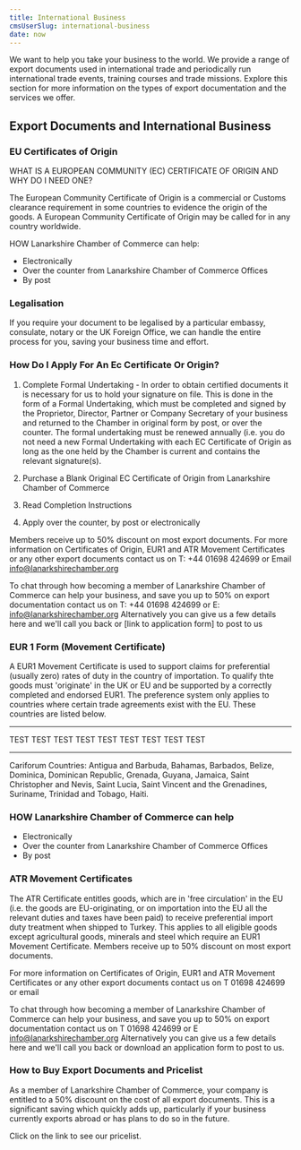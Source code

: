 ```yaml
---
title: International Business
cmsUserSlug: international-business
date: now
---
```


We want to help you take your business to the world. We provide a range of export documents used in international trade and periodically run international trade events, training courses and trade missions. Explore this section for more information on the types of export documentation and the services we offer.

## Export Documents and International Business

### EU Certificates of Origin

WHAT IS A EUROPEAN COMMUNITY (EC) CERTIFICATE OF ORIGIN AND WHY DO I NEED ONE?

The European Community Certificate of Origin is a commercial or Customs clearance requirement in some countries to evidence the origin of the goods. A European Community Certificate of Origin may be called for in any country worldwide.

HOW Lanarkshire Chamber of Commerce can help:

- Electronically
- Over the counter from Lanarkshire Chamber of Commerce Offices
- By post

### Legalisation

If you require your document to be legalised by a particular embassy, consulate, notary or the UK Foreign Office, we can handle the entire process for you, saving your business time and effort.

### How Do I Apply For An Ec Certificate Or Origin?

1. Complete Formal Undertaking - In order to obtain certified documents it is necessary for us to hold your signature on file. This is done in the form of a Formal Undertaking, which must be completed and signed by the Proprietor, Director, Partner or Company Secretary of your business and returned to the Chamber in original form by post, or over the counter. The formal undertaking must be renewed annually (i.e. you do not need a new Formal Undertaking with each EC Certificate of Origin as long as the one held by the Chamber is current and contains the relevant signature(s).

2. Purchase a Blank Original EC Certificate of Origin from Lanarkshire Chamber of Commerce

3. Read Completion Instructions

4. Apply over the counter, by post or electronically

Members receive up to 50% discount on most export documents. For more information on Certificates of Origin, EUR1 and ATR Movement Certificates or any other export documents contact us on T: +44 01698 424699 or Email info@lanarkshirechamber.org

To chat through how becoming a member of Lanarkshire Chamber of Commerce can help your business, and save you up to 50% on export documentation contact us on T: +44 01698 424699 or E: info@lanarkshirechamber.org Alternatively you can give us a few details here and we'll call you back or [link to application form] to post to us

### EUR 1 Form (Movement Certificate)

A EUR1 Movement Certificate is used to support claims for preferential (usually zero) rates of duty in the country of importation. To qualify thte goods must 'originate' in the UK or EU and be supported by a correctly completed and endorsed EUR1. The preference system only applies to countries where certain trade agreements exist with the EU. These countries are listed below.

  ------ ------ ------ 
TEST TEST TEST TEST TEST TEST TEST TEST TEST
 ------ ------ ------  


Cariforum Countries: Antigua and Barbuda, Bahamas, Barbados, Belize, Dominica, Dominican Republic, Grenada, Guyana, Jamaica, Saint Christopher and Nevis, Saint Lucia, Saint Vincent and the Grenadines, Suriname, Trinidad and Tobago, Haiti.

### HOW Lanarkshire Chamber of Commerce can help

- Electronically
- Over the counter from Lanarkshire Chamber of Commerce Offices
- By post

### ATR Movement Certificates

The ATR Certificate entitles goods, which are in 'free circulation' in the EU (i.e. the goods are EU-originating, or on importation into the EU all the relevant duties and taxes have been paid) to receive preferential import duty treatment when shipped to Turkey. This applies to all eligible goods except agricultural goods, minerals and steel which require an EUR1 Movement Certificate.
Members receive up to 50% discount on most export documents.

For more information on Certificates of Origin, EUR1 and ATR Movement Certificates or any other export documents contact us on T 01698 424699 or email

To chat through how becoming a member of Lanarkshire Chamber of Commerce can help your business, and save you up to 50% on export documentation contact us on T 01698 424699 or E info@lanarkshirechamber.org Alternatively you can give us a few details here and we'll call you back or download an application form to post to us.

### How to Buy Export Documents and Pricelist

As a member of Lanarkshire Chamber of Commerce, your company is entitled to a 50% discount on the cost of all export documents. This is a significant saving which quickly adds up, particularly if your business currently exports abroad or has plans to do so in the future.

Click on the link to see our pricelist.